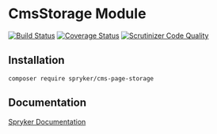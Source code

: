 # CmsStorage Module
[![Build Status](https://travis-ci.org/spryker/CmsStorage.svg)](https://travis-ci.org/spryker/CmsStorage)
[![Coverage Status](https://coveralls.io/repos/github/spryker/CmsStorage/badge.svg)](https://coveralls.io/github/spryker/CmsStorage)
[![Scrutinizer Code Quality](https://scrutinizer-ci.com/g/spryker/CmsStorage/badges/quality-score.png?b=master)](https://scrutinizer-ci.com/g/spryker/CmsStorage/?branch=master)

## Installation

```
composer require spryker/cms-page-storage
```

## Documentation

[Spryker Documentation](https://spryker.github.io)
